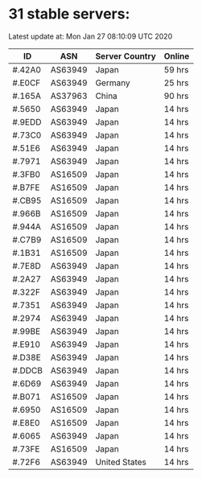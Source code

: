 # 31 stable servers:

Latest update at: Mon Jan 27 08:10:09 UTC 2020

| ID | ASN | Server Country | Online |
| -- | --- | -------------- | ------ |
| #.42A0 | AS63949 | Japan | 59 hrs |
| #.E0CF | AS63949 | Germany | 25 hrs |
| #.165A | AS37963 | China | 90 hrs |
| #.5650 | AS63949 | Japan | 14 hrs |
| #.9EDD | AS63949 | Japan | 14 hrs |
| #.73C0 | AS63949 | Japan | 14 hrs |
| #.51E6 | AS63949 | Japan | 14 hrs |
| #.7971 | AS63949 | Japan | 14 hrs |
| #.3FB0 | AS16509 | Japan | 14 hrs |
| #.B7FE | AS16509 | Japan | 14 hrs |
| #.CB95 | AS16509 | Japan | 14 hrs |
| #.966B | AS16509 | Japan | 14 hrs |
| #.944A | AS16509 | Japan | 14 hrs |
| #.C7B9 | AS16509 | Japan | 14 hrs |
| #.1B31 | AS16509 | Japan | 14 hrs |
| #.7E8D | AS63949 | Japan | 14 hrs |
| #.2A27 | AS63949 | Japan | 14 hrs |
| #.322F | AS63949 | Japan | 14 hrs |
| #.7351 | AS63949 | Japan | 14 hrs |
| #.2974 | AS63949 | Japan | 14 hrs |
| #.99BE | AS63949 | Japan | 14 hrs |
| #.E910 | AS63949 | Japan | 14 hrs |
| #.D38E | AS63949 | Japan | 14 hrs |
| #.DDCB | AS63949 | Japan | 14 hrs |
| #.6D69 | AS63949 | Japan | 14 hrs |
| #.B071 | AS16509 | Japan | 14 hrs |
| #.6950 | AS16509 | Japan | 14 hrs |
| #.E8E0 | AS16509 | Japan | 14 hrs |
| #.6065 | AS63949 | Japan | 14 hrs |
| #.73FE | AS16509 | Japan | 14 hrs |
| #.72F6 | AS63949 | United States | 14 hrs |

